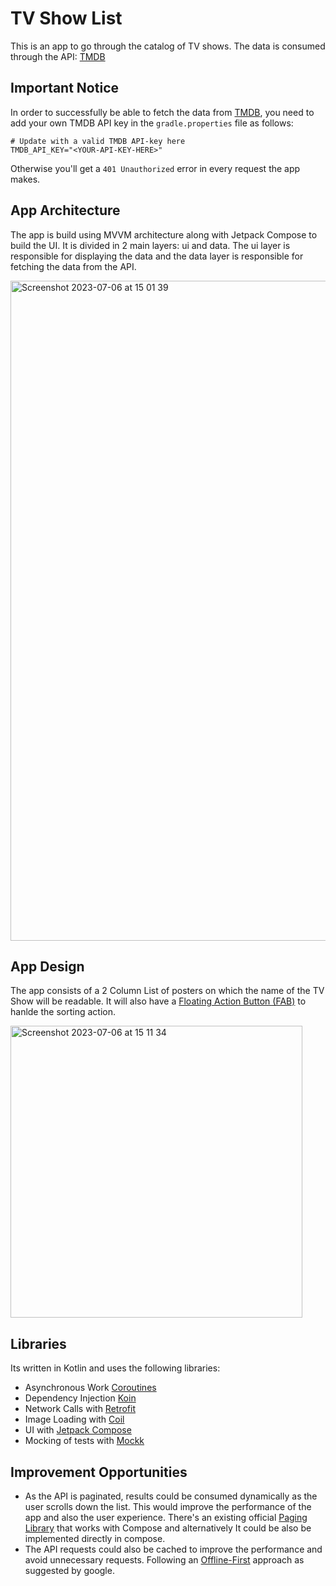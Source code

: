 # TV Show List
This is an app to go through the catalog of TV shows. The data is consumed through the API: [TMDB](https://developer.themoviedb.org/docs)

## Important Notice
In order to successfully be able to fetch the data from [TMDB](https://developer.themoviedb.org/docs), you need to add your own TMDB API key in the `gradle.properties` file as follows:
```properties
# Update with a valid TMDB API-key here
TMDB_API_KEY="<YOUR-API-KEY-HERE>"
```
Otherwise you'll get a `401 Unauthorized` error in every request the app makes.

## App Architecture
The app is build using MVVM architecture along with Jetpack Compose to build the UI.
It is divided in 2 main layers: ui and data. The ui layer is responsible for displaying the data and the data layer is responsible for fetching the data from the API.

<img width="1056" alt="Screenshot 2023-07-06 at 15 01 39" src="https://github.com/zurche/tmdb-show-list/assets/15671525/5758a13d-0489-4de7-bef0-7f1fb87e0897">

## App Design
The app consists of a 2 Column List of posters on which the name of the TV Show will be readable. It will also have a [Floating Action Button (FAB)](https://m2.material.io/components/buttons-floating-action-button) to hanlde the sorting action.

<img width="467" alt="Screenshot 2023-07-06 at 15 11 34" src="https://github.com/zurche/tmdb-show-list/assets/15671525/316e1f1f-a6eb-488e-ae48-4fec7125cf4f">


## Libraries
Its written in Kotlin and uses the following libraries:
 - Asynchronous Work [Coroutines](https://kotlinlang.org/docs/coroutines-overview.html)
 - Dependency Injection [Koin](https://insert-koin.io/)
 - Network Calls with [Retrofit](https://square.github.io/retrofit/)
 - Image Loading with [Coil](https://coil-kt.github.io/coil/)
 - UI with [Jetpack Compose](https://developer.android.com/jetpack/compose)
 - Mocking of tests with [Mockk](https://mockk.io/)

## Improvement Opportunities
* As the API is paginated, results could be consumed dynamically as the user scrolls down the list. This would improve the performance of the app and also the user experience. There's an existing official [Paging Library](https://developer.android.com/jetpack/androidx/releases/paging) that works with Compose and alternatively It could be also be implemented directly in compose.
* The API requests could also be cached to improve the performance and avoid unnecessary requests. Following an [Offline-First](https://developer.android.com/topic/architecture/data-layer/offline-first) approach as suggested by google.
